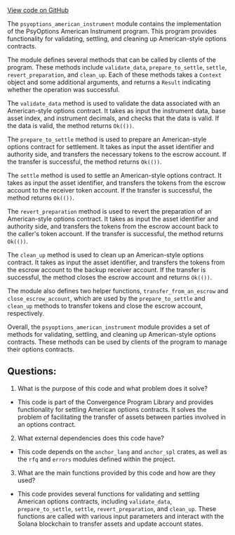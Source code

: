 [View code on GitHub](https://github.com/convergence-rfq/convergence-program-library/psyoptions-american-instrument/program/src/lib.rs)

The `psyoptions_american_instrument` module contains the implementation of the PsyOptions American Instrument program. This program provides functionality for validating, settling, and cleaning up American-style options contracts.

The module defines several methods that can be called by clients of the program. These methods include `validate_data`, `prepare_to_settle`, `settle`, `revert_preparation`, and `clean_up`. Each of these methods takes a `Context` object and some additional arguments, and returns a `Result` indicating whether the operation was successful.

The `validate_data` method is used to validate the data associated with an American-style options contract. It takes as input the instrument data, base asset index, and instrument decimals, and checks that the data is valid. If the data is valid, the method returns `Ok(())`.

The `prepare_to_settle` method is used to prepare an American-style options contract for settlement. It takes as input the asset identifier and authority side, and transfers the necessary tokens to the escrow account. If the transfer is successful, the method returns `Ok(())`.

The `settle` method is used to settle an American-style options contract. It takes as input the asset identifier, and transfers the tokens from the escrow account to the receiver token account. If the transfer is successful, the method returns `Ok(())`.

The `revert_preparation` method is used to revert the preparation of an American-style options contract. It takes as input the asset identifier and authority side, and transfers the tokens from the escrow account back to the caller's token account. If the transfer is successful, the method returns `Ok(())`.

The `clean_up` method is used to clean up an American-style options contract. It takes as input the asset identifier, and transfers the tokens from the escrow account to the backup receiver account. If the transfer is successful, the method closes the escrow account and returns `Ok(())`.

The module also defines two helper functions, `transfer_from_an_escrow` and `close_escrow_account`, which are used by the `prepare_to_settle` and `clean_up` methods to transfer tokens and close the escrow account, respectively.

Overall, the `psyoptions_american_instrument` module provides a set of methods for validating, settling, and cleaning up American-style options contracts. These methods can be used by clients of the program to manage their options contracts.
## Questions: 
 1. What is the purpose of this code and what problem does it solve?
- This code is part of the Convergence Program Library and provides functionality for settling American options contracts. It solves the problem of facilitating the transfer of assets between parties involved in an options contract.

2. What external dependencies does this code have?
- This code depends on the `anchor_lang` and `anchor_spl` crates, as well as the `rfq` and `errors` modules defined within the project.

3. What are the main functions provided by this code and how are they used?
- This code provides several functions for validating and settling American options contracts, including `validate_data`, `prepare_to_settle`, `settle`, `revert_preparation`, and `clean_up`. These functions are called with various input parameters and interact with the Solana blockchain to transfer assets and update account states.